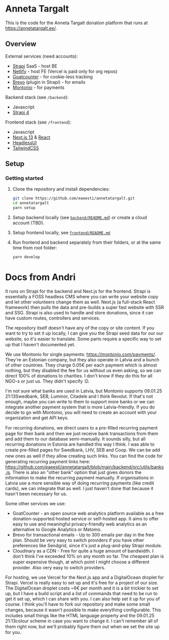 # Anneta Targalt

This is the code for the Anneta Targalt donation platform that runs at https://annetatargalt.ee/.


## Overview

External services (need accounts):
- [Strapi](https://strapi.io/pricing-cloud) SaaS - host BE
- [Netlify](https://www.netlify.com/) - host FE (Vercel is paid only for org repos)
- [Goatcounter](https://www.goatcounter.com) - for cookie-less tracking
- [Brevo](https://www.brevo.com/) (plugin in Strapi) - for emails
- [Montonio](https://montonio.com/) - for payments

Backend stack (see `/backend`):
- Javascript
- [Strapi 4](https://strapi.io/)

Frontend stack (see `/frontend`):
- Javascript
- [Next.js 13](https://nextjs.org/) & [React](https://react.dev/)
- [HeadlessUI](https://headlessui.com/)
- [TailwindCSS](https://tailwindcss.com/)


## Setup

### Getting started

1. Clone the repository and install dependencies:
    ```bash
    git clone https://github.com/eaeesti/annetatargalt.git
    cd annetatargalt
    yarn setup
    ```

2. Setup backend locally (see [`backend/README.md`](backend/README.md])) or create a cloud account (TBD).

3. Setup frontend locally, see [`frontend/README.md`](frontend/README.md])

4. Run frontend and backend separately from their folders, or at the same time from root folder:
    ```bash
    yarn develop
    ```




# Docs from Andri

It runs on Strapi for the backend and Next.js for the frontend. Strapi is essentially a FOSS headless CMS where you can write your website copy and let other volunteers change them as well. Next.js (a full-stack React framework) then pulls the data and pre-builds a super fast website with SSR and SSG. Strapi is also used to handle and store donations, since it can have custom routes, controllers and services.

The repository itself doesn't have any of the copy or site content. If you want to try to set it up locally, I can give you the Strapi seed data for our our website, so it's easier to translate. Some parts require a speciﬁc way to set up that I haven't documented yet.

We use Montonio for single payments: https://montonio.com/payments/. They're an Estonian company, but they also operate in Latvia and a bunch of other countries. They charge 0.05€ per each payment which is almost nothing, but they disabled the fee for us without us even asking, so we can direct 100% of donations to charities. I don't know if they do this for all NGO-s or just us. They didn't specify :D.

I'm not sure what banks are used in Latvia, but Montonio supports 09.01.25 21:13Swedbank, SEB, Luminor, Citadele and I think Revolut. If that's not enough, maybe you can write to them to support more banks or we can integrate another payment system that is more Latvia-friendly. If you do decide to go with Montonio, you will need to create an account
with your organization and get API keys.

For recurring donations, we direct users to a pre-ﬁlled recurring payment page for their bank and then we just receive bank transactions from them and add them to our database semi-manually.
It sounds silly, but all recurring donations in Estonia are handled this way I think. I was able to create pre-ﬁlled pages for Swedbank, LHV, SEB and Coop. We can be add new ones as well if they allow creating such links. You can ﬁnd the code for generating recurring payment links here: https://github.com/eaeesti/annetatargalt/blob/main/backend/src/utils/banks.js. There is also an "other bank" option that just gives donors the information to make the recurring payment manually. If organisations in Latvia use a more sensible way of doing recurring payments (like credit cards), we can integrate that as well. I just haven't done that because it hasn't been necessary for us.

Some other services we use:
- GoatCounter - an open source web analytics platform available as a free donation-supported hosted service or self-hosted app. It aims to offer easy to use and meaningful privacy-friendly web analytics as an alternative to Google Analytics or Matomo.
- Brevo for transactional emails - Up to 300 emails per day in the free plan. Should be very easy to switch providers if you have other preferences like Sendgrid, since it's just a plug-and-play Strapi module.
- Cloudinary as a CDN - Free for quite a huge amount of bandwidth. I don't think I've exceeded 10% on any month so far. The cheapest plan is super expensive though, at which point I might choose a diﬀerent provider. Also very easy to switch providers.

For hosting, we use Vercel for the Next.js app and a DigitalOcean droplet for Strapi. Vercel is really easy to set up and it's free for a project of our size. The DigitalOcean droplet costs ~6€ per month and it is a bit trickier to set up, but I have a build script and a list of commands that need to be run to get it set up, which I can share with you. I can also help set it up for you of course.
I think you'll have to fork our repository and make some small changes, because it wasn't possible to make everything conﬁgurable. This includes small things like the HTML language property and the 09.01.25 21:13colour scheme in case you want to change it. I can't remember all of them right now, but we'll probably ﬁgure them out when we set the site up for you.